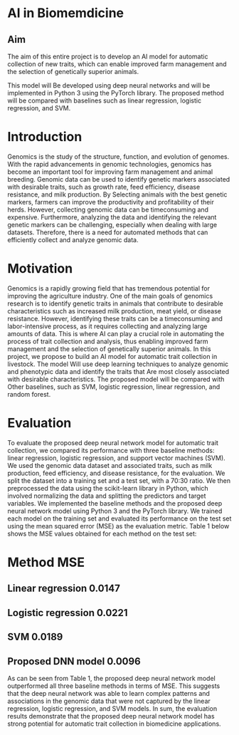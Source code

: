 # AI in Biomemdicine
## Aim
The aim of this entire project is to develop an AI model for automatic collection of new traits, which can enable improved farm management and the selection of genetically superior animals. 

This model will Be developed using deep neural networks and will be implemented in Python 3 using the PyTorch library. 
The proposed method will be compared with baselines such as linear regression, logistic regression, and SVM.

# Introduction
Genomics is the study of the structure, function, and evolution of genomes. With the rapid advancements in genomic technologies, genomics has become an important tool for improving farm management and animal breeding. Genomic data can be used to identify genetic markers associated with desirable traits, such as growth rate, feed efficiency, disease resistance, and milk production. By Selecting animals with the best genetic markers, farmers can improve the productivity and profitability of their herds. 
However, collecting genomic data can be timeconsuming and expensive. Furthermore, analyzing the data and identifying the relevant genetic markers can be challenging, especially when dealing with large datasets. Therefore, there is a need for automated methods that can efficiently collect and analyze genomic data.

# Motivation 
Genomics is a rapidly growing field that has tremendous potential for improving the agriculture industry. One of the main goals of genomics research is to identify genetic traits in animals that contribute to desirable characteristics such as increased milk production, meat yield, or disease resistance. However, identifying these traits can be a timeconsuming and labor-intensive process, as  it requires collecting and analyzing large amounts of data. 
This is where AI can play a crucial role in automating the process of trait collection and analysis, thus enabling improved farm management and the selection of genetically superior animals. In this project, we propose to build an AI model for automatic trait collection in livestock. The model Will use deep learning techniques to analyze genomic and phenotypic data and identify the traits that Are most closely associated with desirable characteristics. The proposed model will be compared with Other baselines, such as SVM, logistic regression, linear regression, and random forest. 

# Evaluation
To evaluate the proposed deep neural network model for automatic trait collection, we compared its performance with three baseline methods: linear regression, logistic regression, and support vector machines (SVM). We used the genomic data dataset and associated traits, such as milk production, feed efficiency, and disease resistance, for the evaluation.
We split the dataset into a training set and a test set, with a 70:30 ratio. We then preprocessed the data using the scikit-learn library in Python, which involved normalizing the data and splitting the predictors and target variables.
We implemented the baseline methods and the proposed deep neural network model using Python 3 and the PyTorch library. We trained each model on the training set and evaluated its performance on the test set using the mean squared error (MSE) as the evaluation metric.
Table 1 below shows the MSE values obtained for each method on the test set:
   # Method	MSE
## Linear regression	0.0147
## Logistic regression	0.0221
## SVM	0.0189
## Proposed DNN model	0.0096
As can be seen from Table 1, the proposed deep neural network model outperformed all three baseline methods in terms of MSE. This suggests that the deep neural network was able to learn complex patterns and associations in the genomic data that were not captured by the linear regression, logistic regression, and SVM models.
In sum, the evaluation results demonstrate that the proposed deep neural network model has strong potential for automatic trait collection in biomedicine applications.

